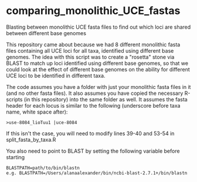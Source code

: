 # comparing_monolithic_UCE_fastas
Blasting between monolithic UCE fasta files to find out which loci are shared between different base genomes

This repository came about because we had 8 different monolithic fasta files containing all UCE loci for all taxa, identified using different base genomes. The idea with this script was to create a "rosetta" stone via BLAST to match up loci identified using different base genomes, so that we could look at the effect of different base genomes on the ability for different UCE loci to be identified in different taxa.

The code assumes you have a folder with just your monolithic fasta files in it (and no other fasta files). It also assumes you have copied the necessary R-scripts (in this repository) into the same folder as well. It assumes the fasta header for each locus is similar to the following (underscore before taxa name, white space after):
```
>use-8084_lioTuu1 |uce-8084
```
If this isn't the case, you will need to modify lines 39-40 and 53-54 in split_fasta_by_taxa.R

You also need to point to BLAST by setting the following variable before starting
```
BLASTPATH=path/to/bin/blastn
e.g. BLASTPATH=/Users/alanaalexander/bin/ncbi-blast-2.7.1+/bin/blastn
```
